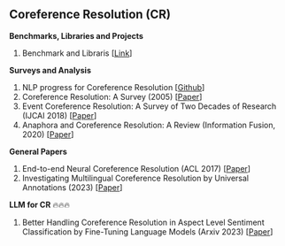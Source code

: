 ## Coreference Resolution (CR)

__Benchmarks, Libraries and Projects__
1. Benchmark and Libraris [[Link](https://paperswithcode.com/task/coreference-resolution/latest)]

__Surveys and Analysis__
1. NLP progress for Coreference Resolution [[Github](https://github.com/sebastianruder/NLP-progress/blob/master/english/coreference_resolution.md)]
2. Coreference Resolution: A Survey (2005) [[Paper](https://ccc.inaoep.mx/~villasen/index_archivos/cursoTATII/EntidadesNombradas/Elango-SurveyCoreferenceResolution.pdf)]
3. Event Coreference Resolution: A Survey of Two Decades of Research (IJCAI 2018) [[Paper](https://www.ijcai.org/Proceedings/2018/0773.pdf)]
4. Anaphora and Coreference Resolution: A Review (Information Fusion, 2020) [[Paper](https://arxiv.org/pdf/1805.11824.pdf)]

__General Papers__
1. End-to-end Neural Coreference Resolution (ACL 2017) [[Paper](https://www.aclweb.org/anthology/D17-1018.pdf)]
2. Investigating Multilingual Coreference Resolution by Universal Annotations (2023) [[Paper](https://arxiv.org/pdf/2310.17734v1.pdf)]


__LLM for CR__ 🔥🔥🔥
1. Better Handling Coreference Resolution in Aspect Level Sentiment Classification by Fine-Tuning Language Models (Arxiv 2023) [[Paper](https://arxiv.org/pdf/2307.05646.pdf)]

